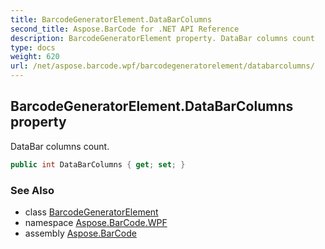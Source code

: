 ```yaml
---
title: BarcodeGeneratorElement.DataBarColumns
second_title: Aspose.BarCode for .NET API Reference
description: BarcodeGeneratorElement property. DataBar columns count
type: docs
weight: 620
url: /net/aspose.barcode.wpf/barcodegeneratorelement/databarcolumns/
---
```

## BarcodeGeneratorElement.DataBarColumns property

DataBar columns count.

```csharp
public int DataBarColumns { get; set; }
```

### See Also

* class [BarcodeGeneratorElement](../)
* namespace [Aspose.BarCode.WPF](../../../aspose.barcode.wpf/)
* assembly [Aspose.BarCode](../../../)


